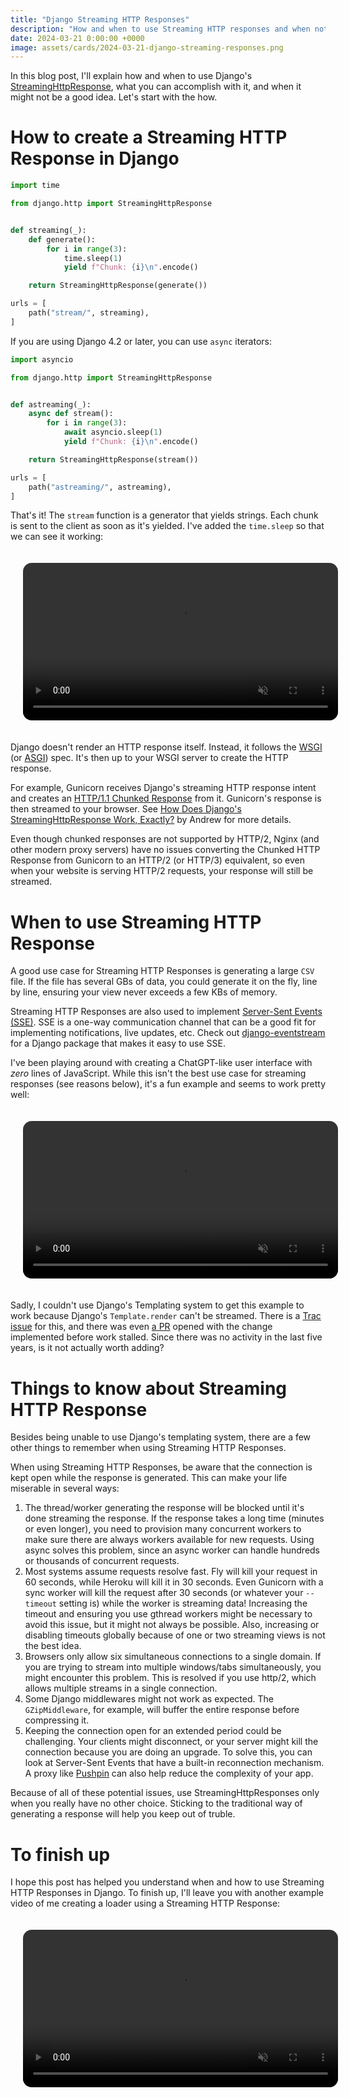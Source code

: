 ```yaml
---
title: "Django Streaming HTTP Responses"
description: "How and when to use Streaming HTTP responses and when not to."
date: 2024-03-21 0:00:00 +0000
image: assets/cards/2024-03-21-django-streaming-responses.png
---
```


In this blog post, I'll explain how and when to use Django's [StreamingHttpResponse](https://docs.djangoproject.com/en/5.0/ref/request-response/#streaminghttpresponse-objects), what you can accomplish with it, and when it might not be a good idea. Let's start with the how.

# How to create a Streaming HTTP Response in Django

```python
import time

from django.http import StreamingHttpResponse


def streaming(_):
    def generate():
        for i in range(3):
            time.sleep(1)
            yield f"Chunk: {i}\n".encode()

    return StreamingHttpResponse(generate())

urls = [
    path("stream/", streaming),
]
```
If you are using Django 4.2 or later, you can use `async` iterators:

```python
import asyncio

from django.http import StreamingHttpResponse


def astreaming(_):
    async def stream():
        for i in range(3):
            await asyncio.sleep(1)
            yield f"Chunk: {i}\n".encode()

    return StreamingHttpResponse(stream())

urls = [
    path("astreaming/", astreaming),
]
```


That's it! The `stream` function is a generator that yields strings. Each chunk is sent to the client as soon as it's yielded. I've added the `time.sleep` so that we can see it working:

<video style="width:100%; padding: 20px 20px 20px 20px; border-radius: 34px; overflow: hidden;" src="/assets/videos/stream-simple.mp4" muted autoplay loop></video>

Django doesn't render an HTTP response itself. Instead, it follows the [WSGI](https://peps.python.org/pep-3333/) (or [ASGI](https://asgi.readthedocs.io/en/latest/specs/main.html)) spec. It's then up to your WSGI server to create the HTTP response. 

For example, Gunicorn receives Django's streaming HTTP response intent and creates an [HTTP/1.1 Chunked Response](https://developer.mozilla.org/en-US/docs/Web/HTTP/Headers/Transfer-Encoding#chunked) from it. Gunicorn's response is then streamed to your browser. See [How Does Django's StreamingHttpResponse Work, Exactly?](https://andrewbrookins.com/django/how-does-djangos-streaminghttpresponse-work-exactly/) by Andrew for more details.

Even though chunked responses are not supported by HTTP/2, Nginx (and other modern proxy servers) have no issues converting the Chunked HTTP Response from Gunicorn to an HTTP/2 (or HTTP/3) equivalent, so even when your website is serving HTTP/2 requests, your response will still be streamed.

# When to use Streaming HTTP Response

A good use case for Streaming HTTP Responses is generating a large `CSV` file. If the file has several GBs of data, you could generate it on the fly, line by line, ensuring your view never exceeds a few KBs of memory.

Streaming HTTP Responses are also used to implement [Server-Sent Events (SSE)](https://developer.mozilla.org/en-US/docs/Web/API/Server-sent_events/Using_server-sent_events). SSE is a one-way communication channel that can be a good fit for implementing notifications, live updates, etc. Check out [django-eventstream](https://github.com/fanout/django-eventstream) for a Django package that makes it easy to use SSE.

I've been playing around with creating a ChatGPT-like user interface with *zero* lines of JavaScript. While this isn't the best use case for streaming responses (see reasons below), it's a fun example and seems to work pretty well:

<video style="width:100%; padding: 20px 20px 20px 20px; border-radius: 34px; overflow: hidden;" src="/assets/videos/chatgpt-low.mp4" muted autoplay loop></video>

Sadly, I couldn't use Django's Templating system to get this example to work because Django's `Template.render` can't be streamed. There is a [Trac issue](https://code.djangoproject.com/ticket/31507) for this, and there was even [a PR](https://github.com/django/django/pull/4783) opened with the change implemented before work stalled. Since there was no activity in the last five years, is it not actually worth adding?

# Things to know about Streaming HTTP Response

Besides being unable to use Django's templating system, there are a few other things to remember when using Streaming HTTP Responses.

When using Streaming HTTP Responses, be aware that the connection is kept open while the response is generated. This can make your life miserable in several ways:

1. The thread/worker generating the response will be blocked until it's done streaming the response. If the response takes a long time (minutes or even longer), you need to provision many concurrent workers to make sure there are always workers available for new requests. Using async solves this problem, since an async worker can handle hundreds or thousands of concurrent requests.
2. Most systems assume requests resolve fast. Fly will kill your request in 60 seconds, while Heroku will kill it in 30 seconds. Even Gunicorn with a sync worker will kill the request after 30 seconds (or whatever your `--timeout` setting is) while the worker is streaming data! Increasing the timeout and ensuring you use gthread workers might be necessary to avoid this issue, but it might not always be possible. Also, increasing or disabling timeouts globally because of one or two streaming views is not the best idea.
3. Browsers only allow six simultaneous connections to a single domain. If you are trying to stream into multiple windows/tabs simultaneously, you might encounter this problem. This is resolved if you use http/2, which allows multiple streams in a single connection.
4. Some Django middlewares might not work as expected. The `GZipMiddleware`, for example, will buffer the entire response before compressing it.
5. Keeping the connection open for an extended period could be challenging. Your clients might disconnect, or your server might kill the connection because you are doing an upgrade. To solve this, you can look at Server-Sent Events that have a built-in reconnection mechanism. A proxy like [Pushpin](https://pushpin.org/) can also help reduce the complexity of your app.

Because of all of these potential issues, use StreamingHttpResponses only when you really have no other choice. Sticking to the traditional way of generating a response will help you keep out of truble.

# To finish up

I hope this post has helped you understand when and how to use Streaming HTTP Responses in Django. To finish up, I'll leave you with another example video of me creating a loader using a Streaming HTTP Response:

<video style="width:100%; padding: 20px 20px 20px 20px; border-radius: 34px; overflow: hidden;" src="/assets/videos/stream-loader.mp4" muted autoplay loop></video>
